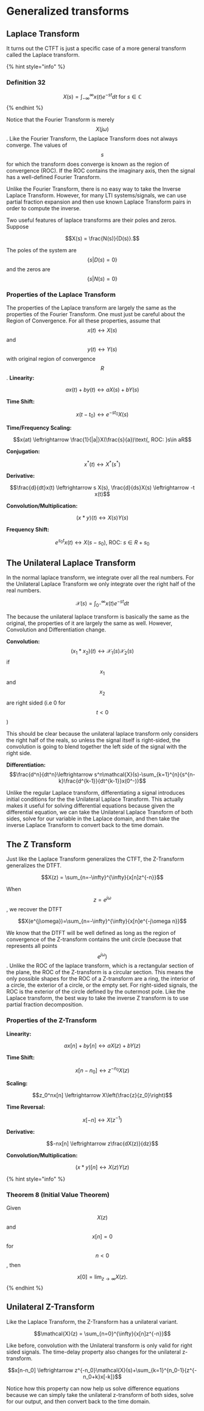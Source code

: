 # Generalized transforms

## Laplace Transform

It turns out the CTFT is just a specific case of a more general transform called the Laplace transform.

{% hint style="info" %}
### Definition 32

$$X(s) = \int_{-\infty}^{\infty}{x(t)e^{-st}dt} \text { for } s\in\mathbb{C}$$
{% endhint %}

Notice that the Fourier Transform is merely $$X(j\omega)$$. Like the Fourier Transform, the Laplace Transform does not always converge. The values of $$s$$ for which the transform does converge is known as the region of convergence \(ROC\). If the ROC contains the imaginary axis, then the signal has a well-defined Fourier Transform.

Unlike the Fourier Transform, there is no easy way to take the Inverse Laplace Transform. However, for many LTI systems/signals, we can use partial fraction expansion and then use known Laplace Transform pairs in order to compute the inverse.

Two useful features of laplace transforms are their poles and zeros. Suppose

$$X(s) = \frac{N(s)}{D(s)}.$$

The poles of the system are $$\{s | D(s)=0\}$$ and the zeros are $$\{s | N(s)=0\}$$

### Properties of the Laplace Transform

The properties of the Laplace transform are largely the same as the properties of the Fourier Transform. One must just be careful about the Region of Convergence. For all these properties, assume that $$x(t) \leftrightarrow X(s)$$ and $$y(t) \leftrightarrow Y(s)$$ with original region of convergence $$R$$. **Linearity:**

$$ax(t) + by(t) \leftrightarrow aX(s) + bY(s)$$

**Time Shift:**

$$x(t-t_0) \leftrightarrow e^{-s t_0}X(s)$$

**Time/Frequency Scaling:**

$$x(at) \leftrightarrow \frac{1}{|a|}X(\frac{s}{a})\text{, ROC: }s\in aR$$

**Conjugation:**

$$x^*(t) \leftrightarrow X^*(s^*)$$

**Derivative:**

$$\frac{d}{dt}x(t) \leftrightarrow s X(s), \frac{d}{ds}X(s) \leftrightarrow -t x(t)$$

**Convolution/Multiplication:**

$$(x*y)(t) \leftrightarrow X(s)Y(s)$$

**Frequency Shift:**

$$e^{s_0 t}x(t) \leftrightarrow X(s - s_0)\text{, ROC: }s\in R+s_0$$

## The Unilateral Laplace Transform

In the normal laplace transform, we integrate over all the real numbers. For the Unilateral Laplace Transform we only integrate over the right half of the real numbers.

$$\mathcal{X}(s)=\int_{0^-}^{\infty}{x(t)e^{-st}dt}$$

The because the unilateral laplace transform is basically the same as the original, the properties of it are largely the same as well. However, Convolution and Differentiation change.

**Convolution:** $$(x_1*x_2)(t) \leftrightarrow \mathcal{X}_1(s)\mathcal{X}_2(s)$$ if $$x_1$$ and $$x_2$$ are right sided \(i.e 0 for $$t<0$$\)

This should be clear because the unilateral laplace transform only considers the right half of the reals, so unless the signal itself is right-sided, the convolution is going to blend together the left side of the signal with the right side.

**Differentiation:** $$\frac{d^n}{dt^n}\leftrightarrow s^n\mathcal{X}(s)-\sum_{k=1}^{n}{s^{n-k}\frac{d^{k-1}}{dt^{k-1}}x(0^-)}$$

Unlike the regular Laplace transform, differentiating a signal introduces initial conditions for the the Unilateral Laplace Transform. This actually makes it useful for solving differential equations because given the differential equation, we can take the Unilateral Laplace Transform of both sides, solve for our variable in the Laplace domain, and then take the inverse Laplace Transform to convert back to the time domain.

## The Z Transform

Just like the Laplace Transform generalizes the CTFT, the Z-Transform generalizes the DTFT.

$$X(z) = \sum_{n=-\infty}^{\infty}{x[n]z^{-n}}$$

When $$z = e^{j\omega}$$, we recover the DTFT

$$X(e^{j\omega})=\sum_{n=-\infty}^{\infty}{x[n]e^{-j\omega n}}$$

We know that the DTFT will be well defined as long as the region of convergence of the Z-transform contains the unit circle \(because that represents all points $$e^{j\omega})$$. Unlike the ROC of the laplace transform, which is a rectangular section of the plane, the ROC of the Z-transform is a circular section. This means the only possible shapes for the ROC of a Z-transform are a ring, the interior of a circle, the exterior of a circle, or the empty set. For right-sided signals, the ROC is the exterior of the circle defined by the outermost pole. Like the Laplace transform, the best way to take the inverse Z transform is to use partial fraction decomposition.

### Properties of the Z-Transform

**Linearity:**

$$ax[n] + by[n] \leftrightarrow aX(z) + bY(z)$$

**Time Shift:**

$$x[n-n_0] \leftrightarrow z^{-n_0}X(z)$$

**Scaling:**

$$z_0^nx[n] \leftrightarrow X\left(\frac{z}{z_0}\right)$$

**Time Reversal:**

$$x[-n] \leftrightarrow X(z^{-1})$$

**Derivative:**

$$-nx[n] \leftrightarrow z\frac{dX(z)}{dz}$$

**Convolution/Multiplication:**

$$(x*y)[n] \leftrightarrow X(z)Y(z)$$

{% hint style="info" %}
### Theorem 8 \(Initial Value Theorem\) <a id="theorem-8"></a>

Given $$X(z)$$ and $$x[n]=0$$ for $$n<0$$, then

$$x[0] = \lim_{z\rightarrow\infty}{X(z)}.$$
{% endhint %}

## Unilateral Z-Transform

Like the Laplace Transform, the Z-Transform has a unilateral variant.

$$\mathcal{X}(z) = \sum_{n=0}^{\infty}{x[n]z^{-n}}$$

Like before, convolution with the Unilateral transform is only valid for right sided signals. The time-delay property also changes for the unilateral z-transform.

$$x[n-n_0] \leftrightarrow z^{-n_0}\mathcal{X}(s)+\sum_{k=1}^{n_0-1}{z^{-n_0+k}x[-k]}$$

Notice how this property can now help us solve difference equations because we can simply take the unilateral z-transform of both sides, solve for our output, and then convert back to the time domain.

